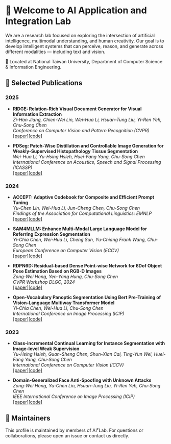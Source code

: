 # 👋 Welcome to AI Application and Integration Lab

We are a research lab focused on exploring the intersection of artificial intelligence, multimodal understanding, and human creativity. Our goal is to develop intelligent systems that can perceive, reason, and generate across different modalities — including text and vision.

📍 Located at National Taiwan University, Department of Computer Science & Information Engineering.

## 📄 Selected Publications

### 2025

- **RIDGE: Relation-Rich Visual Document Generator for Visual Information Extraction**  
*Zi-Han Jiang, Chien-Wei Lin, Wei-Hua Li, Hsuan-Tung Liu, Yi-Ren Yeh, Chu-Song Chen*  
*Conference on Computer Vision and Pattern Recognition (CVPR)*  
[[paper]](https://arxiv.org/abs/2504.10659)[[code]]()

- **PDSeg: Patch-Wise Distillation and Controllable Image Generation for Weakly-Supervised Histopathology Tissue Segmentation**  
*Wei-Hua Li, Yu-Hsing Hsieh, Huei-Fang Yang, Chu-Song Chen*  
*International Conference on Acoustics, Speech and Signal Processing (ICASSP)*  
[[paper]](https://ieeexplore.ieee.org/abstract/document/10888097)[[code]](https://github.com/AI-Application-and-Integration-Lab/PDSeg)

### 2024

- **ACCEPT: Adaptive Codebook for Composite and Efficient Prompt Tuning**  
*Yu-Chen Lin, Wei-Hua Li, Jun-Cheng Chen, Chu-Song Chen*  
*Findings of the Association for Computational Linguistics: EMNLP*  
[[paper]](https://aclanthology.org/2024.findings-emnlp.900/)[[code]](https://github.com/AI-Application-and-Integration-Lab/Accept)

- **SAM4MLLM: Enhance Multi-Modal Large Language Model for Referring Expression Segmentation**  
*Yi-Chia Chen, Wei-Hua Li, Cheng Sun, Yu-Chiang Frank Wang, Chu-Song Chen*  
*European Conference on Computer Vision (ECCV)*  
[[paper]](https://link.springer.com/chapter/10.1007/978-3-031-73004-7_19)[[code]](https://github.com/AI-Application-and-Integration-Lab/SAM4MLLM)

- **RDPN6D: Residual-based Dense Point-wise Network for 6Dof Object Pose Estimation Based on RGB-D Images**  
*Zong-Wei Hong, Yen-Yang Hung, Chu-Song Chen*  
*CVPR Workshop DLGC, 2024*  
[[paper]](https://openaccess.thecvf.com/content/CVPR2024W/DLGC/papers/Hong_RDPN6D_Residual-based_Dense_Point-wise_Network_for_6Dof_Object_Pose_Estimation_CVPRW_2024_paper.pdf)[[code]](https://github.com/AI-Application-and-Integration-Lab/RDPN6D)

- **Open-Vocabulary Panoptic Segmentation Using Bert Pre-Training of Vision-Language Multiway Transformer Model**  
*Yi-Chia Chen, Wei-Hua Li, Chu-Song Chen*  
*International Conference on Image Processing (ICIP)*  
[[paper]](https://ieeexplore.ieee.org/abstract/document/10647459)[[code]](https://github.com/AI-Application-and-Integration-Lab/OMTSeg)

### 2023

- **Class-incremental Continual Learning for Instance Segmentation with Image-level Weak Supervision**  
*Yu-Hsing Hsieh, Guan-Sheng Chen, Shun-Xian Cai, Ting-Yun Wei, Huei-Fang Yang, Chu-Song Chen*  
*International Conference on Computer Vision (ICCV)*  
[[paper]](https://openaccess.thecvf.com/content/ICCV2023/papers/Hsieh_Class-incremental_Continual_Learning_for_Instance_Segmentation_with_Image-level_Weak_Supervision_ICCV_2023_paper.pdf)[[code]](https://github.com/AI-Application-and-Integration-Lab/CL4WSIS)

- **Domain-Generalized Face Anti-Spoofing with Unknown Attacks**  
*Zong-Wei Hong, Yu-Chen Lin, Hsuan-Tung Liu, Yi-Ren Yeh, Chu-Song Chen*  
*IEEE International Conference on Image Processing (ICIP)*  
[[paper]](https://ieeexplore.ieee.org/abstract/document/10223078)[[code]](https://github.com/AI-Application-and-Integration-Lab/DGUA_FAS)

## 👥 Maintainers

This profile is maintained by members of AI²Lab. For questions or collaborations, please open an issue or contact us directly.